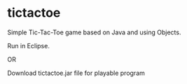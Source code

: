 # tictactoe
Simple Tic-Tac-Toe game based on Java and using Objects.

Run in Eclipse.

OR

Download tictactoe.jar file for playable program
